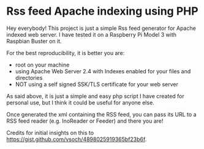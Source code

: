 # Rss feed Apache indexing using PHP

Hey everybody!
This project is just a simple Rss feed generator for Apache indexed web server.
I have tested it on a Raspberry Pi Model 3 with Raspbian Buster on it.

For the best reproducibility, it is better you are:
- root on your machine
- using Apache Web Server 2.4 with Indexes enabled for your files and directories
- NOT using a self signed SSK/TLS certificate for your web server


As said above, it is just a simple and easy php script I have created for personal use, but I think it could be useful for anyone else.

Once generated the xml containing the RSS feed, you can pass its URL to a RSS feed reader (e.g. InoReader or Feeder) and there you are!


Credits for initial insights on this to https://gist.github.com/vsoch/4898025919365bf23b6f.
